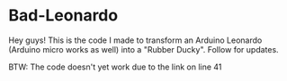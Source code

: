 # Bad-Leonardo

Hey guys! This is the code I made to transform an Arduino Leonardo (Arduino micro works as well) into a "Rubber Ducky".
Follow for updates.

BTW: The code doesn't yet work due to the link on line 41
